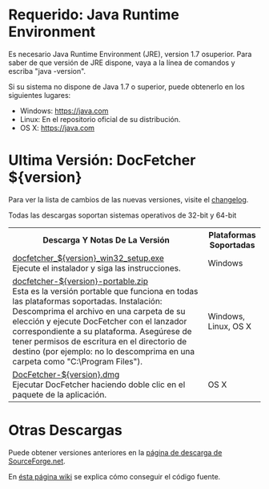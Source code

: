 Requerido: Java Runtime Environment
==================================
Es necesario Java Runtime Environment (JRE), version 1.7 osuperior. Para
saber de que versión de JRE dispone, vaya a la línea de comandos y escriba
"java -version".

Si su sistema no dispone de Java 1.7 o superior, puede obtenerlo en
los siguientes lugares:

* Windows: <https://java.com>
* Linux: En el repositorio oficial de su distribución.
* OS&nbsp;X: <https://java.com>

Ultima Versión: DocFetcher ${version}
=====================================

Para ver la lista de cambios de las nuevas versiones, visite el [changelog](https://docfetcher.sourceforge.net/wiki/doku.php?id=changelog).

Todas las descargas soportan sistemas operativos de 32-bit y 64-bit

<table>
<tr>
<th>Descarga Y Notas De La Versión</th>
<th>Plataformas Soportadas</th>
</tr>
<tr>
<td align="left"><a href="https://sourceforge.net/projects/docfetcher/files/docfetcher/${version}/docfetcher_${version}_win32_setup.exe/download">docfetcher_${version}_win32_setup.exe</a> <br/> Ejecute el instalador y siga las instrucciones.</td>
<td>Windows</td>
</tr>
<tr>
<td align="left"><a href="https://sourceforge.net/projects/docfetcher/files/docfetcher/${version}/docfetcher-${version}-portable.zip/download">docfetcher-${version}-portable.zip</a> <br/> Esta es la versión portable que funciona en todas las plataformas soportadas. Instalación: Descomprima el archivo en una carpeta de su elección y ejecute DocFetcher con el lanzador correspondiente a su plataforma. Asegúrese de tener permisos de escritura en el directorio de destino (por ejemplo: no lo descomprima en una carpeta como "C:\Program&nbsp;Files").
</td>
<td>Windows, Linux, OS&nbsp;X</td>
</tr>
<tr>
<td align="left"><a href="https://sourceforge.net/projects/docfetcher/files/docfetcher/${version}/DocFetcher-${version}.dmg/download">DocFetcher-${version}.dmg</a> <br/> Ejecutar DocFetcher haciendo doble clic en el paquete de la aplicación.</td>
<td>OS&nbsp;X</td>
</tr>
</table>

Otras Descargas
===============
Puede obtener versiones anteriores en la [página de descarga de SourceForge.net](https://sourceforge.net/projects/docfetcher/files/docfetcher/).

En [ésta página wiki](https://docfetcher.sourceforge.net/wiki/doku.php?id=source_code) se explica cómo conseguir el código fuente.
